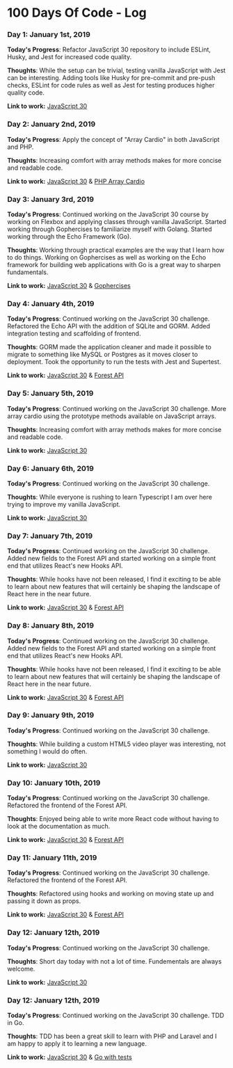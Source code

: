 # 100 Days Of Code - Log

### Day 1: January 1st, 2019

**Today's Progress**: Refactor JavaScript 30 repository to include ESLint, Husky, and Jest for increased code quality.

**Thoughts**: While the setup can be trivial, testing vanilla JavaScript with Jest can be interesting. Adding tools like Husky for pre-commit and pre-push checks, ESLint for code rules as well as Jest for testing produces higher quality code.

**Link to work:** [JavaScript 30](https://github.com/burrelle/javascript-30)

### Day 2: January 2nd, 2019

**Today's Progress**: Apply the concept of "Array Cardio" in both JavaScript and PHP.

**Thoughts**: Increasing comfort with array methods makes for more concise and readable code.

**Link to work:** [JavaScript 30](https://github.com/burrelle/javascript-30) &
[PHP Array Cardio](https://github.com/burrelle/php-array-cardio)

### Day 3: January 3rd, 2019

**Today's Progress**: Continued working on the JavaScript 30 course by working on Flexbox and applying classes through vanilla JavaScript. Started working through Gophercises to familiarize myself with Golang. Started working through the Echo Framework (Go).

**Thoughts**: Working through practical examples are the way that I learn how to do things. Working on Gophercises as well as working on the Echo framework for building web applications with Go is a great way to sharpen fundamentals.

**Link to work:** [JavaScript 30](https://github.com/burrelle/javascript-30) &
[Gophercises](https://github.com/burrelle/gophercises)

### Day 4: January 4th, 2019

**Today's Progress**: Continued working on the JavaScript 30 challenge. Refactored the Echo API with the addition of SQLite and GORM. Added integration testing and scaffolding of frontend.

**Thoughts**: GORM made the application cleaner and made it possible to migrate to something like MySQL or Postgres as it moves closer to deployment. Took the opportunity to run the tests with Jest and Supertest.

**Link to work:** [JavaScript 30](https://github.com/burrelle/javascript-30) &
[Forest API](https://github.com/burrelle/forest)

### Day 5: January 5th, 2019

**Today's Progress**: Continued working on the JavaScript 30 challenge. More array cardio using the prototype methods available on JavaScript arrays.

**Thoughts**: Increasing comfort with array methods makes for more concise and readable code.

**Link to work:** [JavaScript 30](https://github.com/burrelle/javascript-30)

### Day 6: January 6th, 2019

**Today's Progress**: Continued working on the JavaScript 30 challenge.

**Thoughts**: While everyone is rushing to learn Typescript I am over here trying to improve my vanilla JavaScript.

**Link to work:** [JavaScript 30](https://github.com/burrelle/javascript-30)

### Day 7: January 7th, 2019

**Today's Progress**: Continued working on the JavaScript 30 challenge. Added new fields to the Forest API and started working on a simple front end that utilizes React's new Hooks API.

**Thoughts**: While hooks have not been released, I find it exciting to be able to learn about new features that will certainly be shaping the landscape of React here in the near future.

**Link to work:** [JavaScript 30](https://github.com/burrelle/javascript-30) &
[Forest API](https://github.com/burrelle/forest)

### Day 8: January 8th, 2019

**Today's Progress**: Continued working on the JavaScript 30 challenge. Added new fields to the Forest API and started working on a simple front end that utilizes React's new Hooks API.

**Thoughts**: While hooks have not been released, I find it exciting to be able to learn about new features that will certainly be shaping the landscape of React here in the near future.

**Link to work:** [JavaScript 30](https://github.com/burrelle/javascript-30) &
[Forest API](https://github.com/burrelle/forest)

### Day 9: January 9th, 2019

**Today's Progress**: Continued working on the JavaScript 30 challenge.

**Thoughts**: While building a custom HTML5 video player was interesting, not something I would do often.

**Link to work:** [JavaScript 30](https://github.com/burrelle/javascript-30)

### Day 10: January 10th, 2019

**Today's Progress**: Continued working on the JavaScript 30 challenge. Refactored the frontend of the Forest API.

**Thoughts**: Enjoyed being able to write more React code without having to look at the documentation as much.

**Link to work:** [JavaScript 30](https://github.com/burrelle/javascript-30) &
[Forest API](https://github.com/burrelle/forest)

### Day 11: January 11th, 2019

**Today's Progress**: Continued working on the JavaScript 30 challenge. Refactored the frontend of the Forest API.

**Thoughts**: Refactored using hooks and working on moving state up and passing it down as props.

**Link to work:** [JavaScript 30](https://github.com/burrelle/javascript-30) &
[Forest API](https://github.com/burrelle/forest)

### Day 12: January 12th, 2019

**Today's Progress**: Continued working on the JavaScript 30 challenge.

**Thoughts**: Short day today with not a lot of time. Fundementals are always welcome.

**Link to work:** [JavaScript 30](https://github.com/burrelle/javascript-30)

### Day 12: January 12th, 2019

**Today's Progress**: Continued working on the JavaScript 30 challenge. TDD in Go.

**Thoughts**: TDD has been a great skill to learn with PHP and Laravel and I am happy to apply it to learning a new language.

**Link to work:** [JavaScript 30](https://github.com/burrelle/javascript-30) &
[Go with tests](https://github.com/burrelle/go-with-tests)
